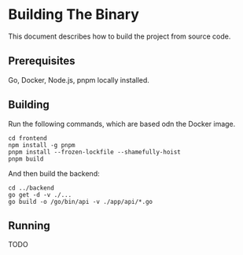# Building The Binary

This document describes how to build the project from source code.

## Prerequisites

Go, Docker, Node.js, pnpm locally installed.

## Building

Run the following commands, which are based odn the Docker image.
```
cd frontend 
npm install -g pnpm
pnpm install --frozen-lockfile --shamefully-hoist
pnpm build
```

And then build the backend:

```
cd ../backend
go get -d -v ./...
go build -o /go/bin/api -v ./app/api/*.go
```

## Running

TODO